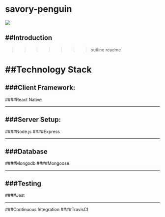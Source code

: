 # savory-penguin
![](https://travis-ci.org/savory-penguin/savory-penguin.svg?branch=master)

##Introduction
------
>>>>>>> outline readme
  
##Technology Stack
======

###Client Framework:
------
####React Native

------
###Server Setup:
------
####Node.js 
####Express

------
###Database
------
####Mongodb
####Mongoose

------
###Testing
------
####Jest

------

###Continuous Integration 
####TravisCI
